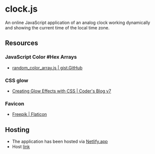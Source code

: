 # clock.js
An online JavaScript application of an analog clock working dynamically and showing the current time of the local time zone.

## Resources
  ### JavaScript Color #Hex Arrays
   - [random_color_array.js | gist.GitHub](https://gist.github.com/mucar/3898821)
  ### CSS glow
   - [Creating Glow Effects with CSS | Coder's Blog v7](https://codersblock.com/blog/creating-glow-effects-with-css/)
  ### Favicon
   - [Freepik | Flaticon](https://www.flaticon.com/free-icon/clock_3698104?term=clock&page=1&position=7&page=1&position=7&related_id=3698104&origin=search)

## Hosting
 - The application has been hosted via [Netlify.app](https://netlify.app)
 - Host [link]()
